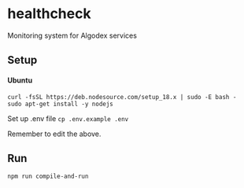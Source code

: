 # healthcheck
Monitoring system for Algodex services

## Setup

#### Ubuntu

```
curl -fsSL https://deb.nodesource.com/setup_18.x | sudo -E bash -
sudo apt-get install -y nodejs
```

Set up .env file
`cp .env.example .env`

Remember to edit the above.

## Run

```npm run compile-and-run```






